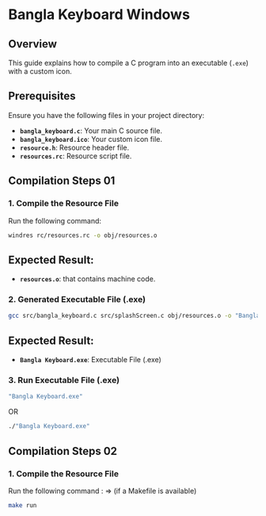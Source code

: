 # **Bangla Keyboard Windows**

## **Overview**

This guide explains how to compile a C program into an executable (`.exe`) with a custom icon.

## **Prerequisites**

Ensure you have the following files in your project directory:

- **`bangla_keyboard.c`**: Your main C source file.
- **`bangla_keyboard.ico`**: Your custom icon file.
- **`resource.h`**: Resource header file.
- **`resources.rc`**: Resource script file.

## **Compilation Steps 01**

### 1. Compile the Resource File

Run the following command:

```bash
windres rc/resources.rc -o obj/resources.o
```
## Expected Result:

- **`resources.o`**: that contains machine code.

### 2. Generated Executable File (.exe)
```bash
gcc src/bangla_keyboard.c src/splashScreen.c obj/resources.o -o "Bangla Keyboard.exe" -mwindows
```
## Expected Result:

- **`Bangla Keyboard.exe`**: Executable File (.exe)

### 3. Run Executable File (.exe)

```bash
"Bangla Keyboard.exe"
```
OR
```bash
./"Bangla Keyboard.exe"
```

## **Compilation Steps 02**

### 1. Compile the Resource File
Run the following command : => (if a Makefile is available)

```bash
make run
```
